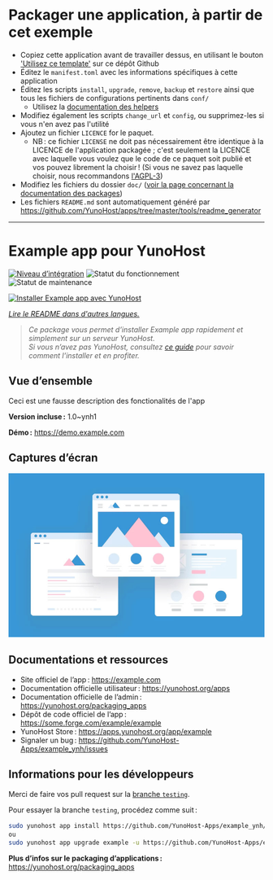 # Packager une application, à partir de cet exemple

- Copiez cette application avant de travailler dessus, en utilisant le bouton ['Utilisez ce template'](https://github.com/new?template_name=example_ynh&template_owner=YunoHost) sur ce dépôt Github
- Éditez le `manifest.toml` avec les informations spécifiques à cette application
- Éditez les scripts `install`, `upgrade`, `remove`, `backup` et `restore` ainsi que tous les fichiers de configurations pertinents dans `conf/`
  - Utilisez la [documentation des helpers](https://yunohost.org/packaging_apps_helpers)
- Modifiez également les scripts `change_url` et `config`, ou supprimez-les si vous n'en avez pas l'utilité
- Ajoutez un fichier `LICENCE` for le paquet.
  - NB : ce fichier `LICENSE` ne doit pas nécessairement être identique à la LICENCE de l'application packagée ; c'est seulement la LICENCE avec laquelle vous voulez que le code de ce paquet soit publié et vos pouvez librement la choisir ! (Si vous ne savez pas laquelle choisir, nous recommandons [l'AGPL-3](https://www.gnu.org/licenses/agpl-3.0.txt))
- Modifiez les fichiers du dossier `doc/` ([voir la page concernant la documentation des packages](https://yunohost.org/packaging_app_doc))
- Les fichiers `README.md` sont automatiquement généré par <https://github.com/YunoHost/apps/tree/master/tools/readme_generator>

---
<!--
Nota bene : ce README est automatiquement généré par <https://github.com/YunoHost/apps/tree/master/tools/readme_generator>
Il NE doit PAS être modifié à la main.
-->

# Example app pour YunoHost

[![Niveau d’intégration](https://dash.yunohost.org/integration/example.svg)](https://dash.yunohost.org/appci/app/example) ![Statut du fonctionnement](https://ci-apps.yunohost.org/ci/badges/example.status.svg) ![Statut de maintenance](https://ci-apps.yunohost.org/ci/badges/example.maintain.svg)

[![Installer Example app avec YunoHost](https://install-app.yunohost.org/install-with-yunohost.svg)](https://install-app.yunohost.org/?app=example)

*[Lire le README dans d'autres langues.](./ALL_README.md)*

> *Ce package vous permet d’installer Example app rapidement et simplement sur un serveur YunoHost.*  
> *Si vous n’avez pas YunoHost, consultez [ce guide](https://yunohost.org/install) pour savoir comment l’installer et en profiter.*

## Vue d’ensemble

Ceci est une fausse description des fonctionalités de l'app


**Version incluse :** 1.0~ynh1

**Démo :** <https://demo.example.com>

## Captures d’écran

![Capture d’écran de Example app](./doc/screenshots/example.jpg)

## Documentations et ressources

- Site officiel de l’app : <https://example.com>
- Documentation officielle utilisateur : <https://yunohost.org/apps>
- Documentation officielle de l’admin : <https://yunohost.org/packaging_apps>
- Dépôt de code officiel de l’app : <https://some.forge.com/example/example>
- YunoHost Store : <https://apps.yunohost.org/app/example>
- Signaler un bug : <https://github.com/YunoHost-Apps/example_ynh/issues>

## Informations pour les développeurs

Merci de faire vos pull request sur la [branche `testing`](https://github.com/YunoHost-Apps/example_ynh/tree/testing).

Pour essayer la branche `testing`, procédez comme suit :

```bash
sudo yunohost app install https://github.com/YunoHost-Apps/example_ynh/tree/testing --debug
ou
sudo yunohost app upgrade example -u https://github.com/YunoHost-Apps/example_ynh/tree/testing --debug
```

**Plus d’infos sur le packaging d’applications :** <https://yunohost.org/packaging_apps>
